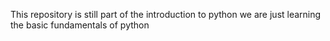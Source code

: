 This repository is still part of the introduction to python
we are just learning the basic fundamentals of python
